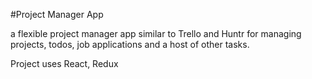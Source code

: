 #Project Manager App

a flexible project manager app similar to Trello and Huntr for managing projects, todos, job applications and a host of other tasks.

Project uses React, Redux